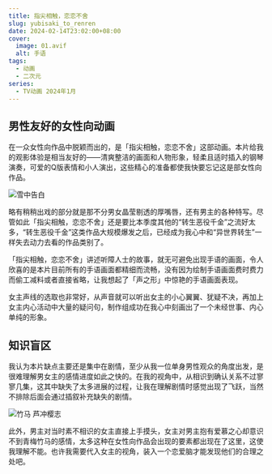 ```yaml
---
title: 指尖相触，恋恋不舍
slug: yubisaki_to_renren
date: 2024-02-14T23:02:00+08:00
cover:
  image: 01.avif
  alt: 手语
tags: 
  - 动画
  - 二次元
series: 
  - TV动画 2024年1月
---
```

## 男性友好的女性向动画
在一众女性向作品中脱颖而出的，是「指尖相触，恋恋不舍」这部动画。本片给我的观影体验是相当友好的——清爽整洁的画面和人物形象，轻柔且适时插入的钢琴演奏，可爱的Q版表情和小人演出，这些精心的准备都使我快要忘记这是部女性向作品。

![雪中告白](02.avif "雪中告白")

略有稍稍出戏的部分就是那不分男女晶莹剔透的厚嘴唇，还有男主的各种特写。尽管如此「指尖相触，恋恋不舍」还是要比本季度其他的“转生恶役千金”之流好太多，“转生恶役千金”这类作品大规模爆发之后，已经成为我心中和“异世界转生”一样失去动力去看的作品类别了。

「指尖相触，恋恋不舍」讲述听障人士的故事，就无可避免出现手语的画面，令人欣喜的是本片目前所有的手语画面都精细而流畅，没有因为绘制手语画面费时费力而偷工减料或者直接省略，让我想起了「声之形」中惊艳的手语画面表现。

女主声线的选取也非常好，从声音就可以听出女主的小心翼翼、犹疑不决，再加上女主内心活动中大量的疑问句，制作组成功在我心中刻画出了一个未经世事、内心单纯的形象。

## 知识盲区
我认为本片缺点主要还是集中在剧情，至少从我一位单身男性观众的角度出发，是很难理解男女主的感情进度如此之快的。在我的视角中，从相识到确认关系不过寥寥几集，这其中缺失了太多进展的过程，让我在理解剧情时感觉出现了飞跃，当然不排除后面会通过插叙补充缺失的剧情。

![竹马 芦冲樱志](03.avif "竹马 芦冲樱志")

此外，男主对当时素不相识的女主直接上手摸头，女主对男主抱有爱慕之心却意识不到青梅竹马的感情，太多这种在女性向作品会出现的要素都出现在了这里，这使我理解不能。也许我需要代入女主的视角，装入一个恋爱脑才能发现他们的合理之处吧。